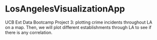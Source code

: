 # LosAngelesVisualizationApp
UCB Ext Data Bootcamp Project 3: plotting crime incidents throughout LA on a map. Then, we will plot different establishments through LA to see if there is any correlation.
